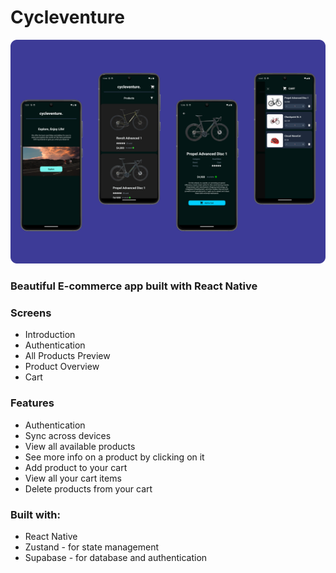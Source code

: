 # Cycleventure

![](./src/assets/cycleventure.png)

### Beautiful E-commerce app built with React Native

### Screens

- Introduction
- Authentication
- All Products Preview
- Product Overview
- Cart

### Features

- Authentication
- Sync across devices
- View all available products
- See more info on a product by clicking on it
- Add product to your cart
- View all your cart items
- Delete products from your cart

### Built with:

- React Native
- Zustand - for state management
- Supabase - for database and authentication